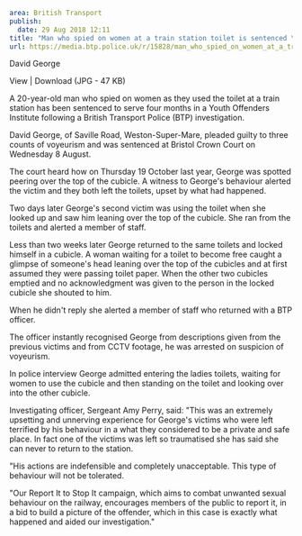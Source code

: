 ```yaml
area: British Transport
publish:
  date: 29 Aug 2018 12:11
title: "Man who spied on women at a train station toilet is sentenced \u2013 Weston-Super-Mare"
url: https://media.btp.police.uk/r/15828/man_who_spied_on_women_at_a_train_station_toilet_
```

David George

View | Download (JPG - 47 KB)

A 20-year-old man who spied on women as they used the toilet at a train station has been sentenced to serve four months in a Youth Offenders Institute following a British Transport Police (BTP) investigation.

David George, of Saville Road, Weston-Super-Mare, pleaded guilty to three counts of voyeurism and was sentenced at Bristol Crown Court on Wednesday 8 August.

The court heard how on Thursday 19 October last year, George was spotted peering over the top of the cubicle. A witness to George's behaviour alerted the victim and they both left the toilets, upset by what had happened.

Two days later George's second victim was using the toilet when she looked up and saw him leaning over the top of the cubicle. She ran from the toilets and alerted a member of staff.

Less than two weeks later George returned to the same toilets and locked himself in a cubicle. A woman waiting for a toilet to become free caught a glimpse of someone's head leaning over the top of the cubicles and at first assumed they were passing toilet paper.
When the other two cubicles emptied and no acknowledgment was given to the person in the locked cubicle she shouted to him.

When he didn't reply she alerted a member of staff who returned with a BTP officer.

The officer instantly recognised George from descriptions given from the previous victims and from CCTV footage, he was arrested on suspicion of voyeurism.

In police interview George admitted entering the ladies toilets, waiting for women to use the cubicle and then standing on the toilet and looking over into the other cubicle.

Investigating officer, Sergeant Amy Perry, said: "This was an extremely upsetting and unnerving experience for George's victims who were left terrified by his behaviour in a what they considered to be a private and safe place. In fact one of the victims was left so traumatised she has said she can never to return to the station.

"His actions are indefensible and completely unacceptable. This type of behaviour will not be tolerated.

"Our Report It to Stop It campaign, which aims to combat unwanted sexual behaviour on the railway, encourages members of the public to report it, in a bid to build a picture of the offender, which in this case is exactly what happened and aided our investigation."
